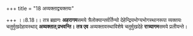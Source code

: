 +++
title = "18 अव्यक्ताद्व्यक्तयः"

+++
।।8.18।। तत्र ब्रह्मणः **अहरागम**समये त्रैलोक्यान्तर्वर्तिन्यो
देहेन्द्रियभोग्यभोगस्थानरूपा व्यक्तयः चतुर्मुखदेहावस्थाद् **अव्यक्तात्
प्रभवन्ति।** **तत्र एव** अव्यक्तावस्थाविशेषे चतुर्मुखदेहे
**रात्र्यागम**समये प्रलीयन्ते।
